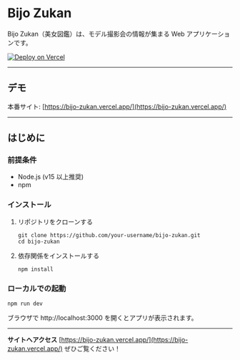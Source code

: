 # Bijo Zukan

Bijo Zukan（美女図鑑）は、モデル撮影会の情報が集まる Web アプリケーションです。

[![Deploy on Vercel](https://img.shields.io/badge/Deploy-Vercel-ffffff.svg?style=flat&logo=vercel&logoColor=white)](https://bijo-zukan.vercel.app/)

---

## デモ

本番サイト: [https://bijo-zukan.vercel.app/](https://bijo-zukan.vercel.app/)

---

## はじめに

### 前提条件

- Node.js (v15 以上推奨)
- npm

### インストール

1. リポジトリをクローンする

   ```
   git clone https://github.com/your-username/bijo-zukan.git
   cd bijo-zukan
   ```

2. 依存関係をインストールする

   ```
   npm install
   ```

### ローカルでの起動

    npm run dev

ブラウザで http://localhost:3000 を開くとアプリが表示されます。

---

**サイトへアクセス**
[https://bijo-zukan.vercel.app/](https://bijo-zukan.vercel.app/)
ぜひご覧ください！
